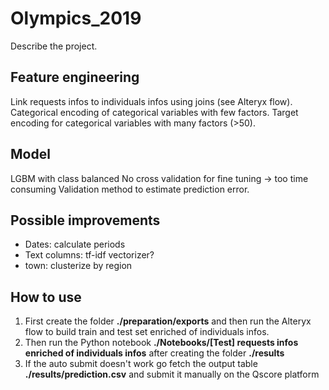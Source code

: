 # Olympics_2019

Describe the project.

## Feature engineering
Link requests infos to individuals infos using joins (see Alteryx flow).
Categorical encoding of categorical variables with few factors.
Target encoding for categorical variables with many factors (>50).

## Model
LGBM with class balanced
No cross validation for fine tuning -> too time consuming
Validation method to estimate prediction error.

## Possible improvements

* Dates: calculate periods
* Text columns: tf-idf vectorizer?
* town: clusterize by region

## How to use
1. First create the folder **./preparation/exports** and then run the Alteryx flow to build train and test set enriched of individuals infos.
2. Then run the Python notebook **./Notebooks/[Test] requests infos enriched of individuals infos** after creating the folder **./results**
3. If the auto submit doesn't work go fetch the output table **./results/prediction.csv** and submit it manually on the Qscore platform